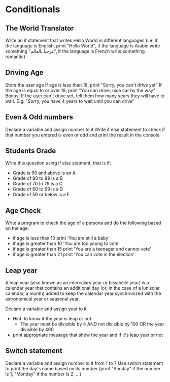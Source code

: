 # Conditionals

## The World Translator

Write an if statement that writes Hello World in different languages (i.e. if the language is English, print "Hello World", if the language is Arabic write something "مرحبا بالعالم", if the language is French write something romantic)

## Driving Age

Store the user age If age is less than 18, print "Sorry, you can't drive yet" If the age is equal to or over 18, print "You can drive, nice car by the way" Bonus: If the user can't drive yet, tell them how many years they will have to wait. E.g. "Sorry, you have 4 years to wait until you can drive"

## Even & Odd numbers

Declare a variable and assign number to it
Write if else statement to check if that number you entered is even or odd and print the result in the console

## Students Grade
Write this question using if else statment, that is if:

- Grade is 90 and above is an A
- Grade of 80 to 89 is a B
- Grade of 70 to 79 is a C
- Grade of 60 to 69 is a D
- Grade of 59 or below is a F
## Age Check
Write a program to check the age of a persona and do the following based on the age:

- if age is less than 10 print 'You are still a baby'
- if age is greater than 10 'You are too young to vote'
- if age is greater than 15 print 'You are a teenager and cannot vote'
- if age is greater than 21 print 'You can vote in the election'




## Leap year

A leap year (also known as an intercalary year or bissextile year) is a calendar year that contains an additional day (or, in the case of a lunisolar calendar, a month) added to keep the calendar year synchronized with the astronomical year or seasonal year.

Declare a variable and assign year to it
- Hint: to know if the year is leap or not:
   - The year must be divisible by 4 AND not divisible by 100 OR the year divisible by 400
- print appropriate message that show the year and if it's leap year or not

## Switch statement

Declare a variable and assign number to it from 1 to 7
Use switch statement to print the day's name based on its number (print "Sunday" if the number is 1, "Monday" if the number is 2, ...)
